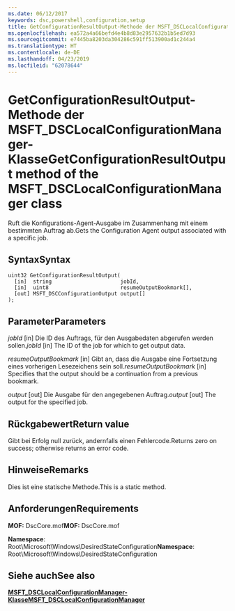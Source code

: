 ```yaml
---
ms.date: 06/12/2017
keywords: dsc,powershell,configuration,setup
title: GetConfigurationResultOutput-Methode der MSFT_DSCLocalConfigurationManager-Klasse
ms.openlocfilehash: ea572a4a66befd4e4b8d83e2957632b1b5ed7d93
ms.sourcegitcommit: e7445ba8203da304286c591ff513900ad1c244a4
ms.translationtype: HT
ms.contentlocale: de-DE
ms.lasthandoff: 04/23/2019
ms.locfileid: "62078644"
---
```

# <a name="getconfigurationresultoutput-method-of-the-msftdsclocalconfigurationmanager-class"></a><span data-ttu-id="0b18a-103">GetConfigurationResultOutput-Methode der MSFT_DSCLocalConfigurationManager-Klasse</span><span class="sxs-lookup"><span data-stu-id="0b18a-103">GetConfigurationResultOutput method of the MSFT_DSCLocalConfigurationManager class</span></span>

<span data-ttu-id="0b18a-104">Ruft die Konfigurations-Agent-Ausgabe im Zusammenhang mit einem bestimmten Auftrag ab.</span><span class="sxs-lookup"><span data-stu-id="0b18a-104">Gets the Configuration Agent output associated with a specific job.</span></span>

## <a name="syntax"></a><span data-ttu-id="0b18a-105">Syntax</span><span class="sxs-lookup"><span data-stu-id="0b18a-105">Syntax</span></span>

```mof
uint32 GetConfigurationResultOutput(
  [in]  string                      jobId,
  [in]  uint8                       resumeOutputBookmark[],
  [out] MSFT_DSCConfigurationOutput output[]
);
```

## <a name="parameters"></a><span data-ttu-id="0b18a-106">Parameter</span><span class="sxs-lookup"><span data-stu-id="0b18a-106">Parameters</span></span>

<span data-ttu-id="0b18a-107">*jobId* \[in\] Die ID des Auftrags, für den Ausgabedaten abgerufen werden sollen.</span><span class="sxs-lookup"><span data-stu-id="0b18a-107">*jobId* \[in\] The ID of the job for which to get output data.</span></span>

<span data-ttu-id="0b18a-108">*resumeOutputBookmark* \[in\] Gibt an, dass die Ausgabe eine Fortsetzung eines vorherigen Lesezeichens sein soll.</span><span class="sxs-lookup"><span data-stu-id="0b18a-108">*resumeOutputBookmark* \[in\] Specifies that the output should be a continuation from a previous bookmark.</span></span>

<span data-ttu-id="0b18a-109">*output* \[out\] Die Ausgabe für den angegebenen Auftrag.</span><span class="sxs-lookup"><span data-stu-id="0b18a-109">*output* \[out\] The output for the specified job.</span></span>

## <a name="return-value"></a><span data-ttu-id="0b18a-110">Rückgabewert</span><span class="sxs-lookup"><span data-stu-id="0b18a-110">Return value</span></span>

<span data-ttu-id="0b18a-111">Gibt bei Erfolg null zurück, andernfalls einen Fehlercode.</span><span class="sxs-lookup"><span data-stu-id="0b18a-111">Returns zero on success; otherwise returns an error code.</span></span>

## <a name="remarks"></a><span data-ttu-id="0b18a-112">Hinweise</span><span class="sxs-lookup"><span data-stu-id="0b18a-112">Remarks</span></span>

<span data-ttu-id="0b18a-113">Dies ist eine statische Methode.</span><span class="sxs-lookup"><span data-stu-id="0b18a-113">This is a static method.</span></span>

## <a name="requirements"></a><span data-ttu-id="0b18a-114">Anforderungen</span><span class="sxs-lookup"><span data-stu-id="0b18a-114">Requirements</span></span>

<span data-ttu-id="0b18a-115">**MOF:** DscCore.mof</span><span class="sxs-lookup"><span data-stu-id="0b18a-115">**MOF:** DscCore.mof</span></span>

<span data-ttu-id="0b18a-116">**Namespace**: Root\Microsoft\Windows\DesiredStateConfiguration</span><span class="sxs-lookup"><span data-stu-id="0b18a-116">**Namespace**: Root\Microsoft\Windows\DesiredStateConfiguration</span></span>

## <a name="see-also"></a><span data-ttu-id="0b18a-117">Siehe auch</span><span class="sxs-lookup"><span data-stu-id="0b18a-117">See also</span></span>

[<span data-ttu-id="0b18a-118">**MSFT_DSCLocalConfigurationManager-Klasse**</span><span class="sxs-lookup"><span data-stu-id="0b18a-118">**MSFT_DSCLocalConfigurationManager**</span></span>](msft-dsclocalconfigurationmanager.md)
